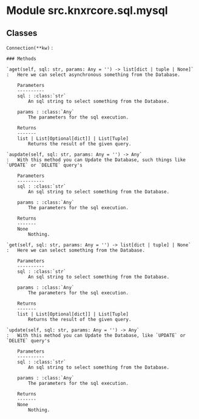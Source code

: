 Module src.knxrcore.sql.mysql
=============================

Classes
-------

`Connection(**kw)`
:   

    ### Methods

    `aget(self, sql: str, params: Any = '') ‑> list[dict | tuple | None]`
    :   Here we can select asynchronous something from the Database.
        
        Parameters
        ----------
        sql : :class:`str`
            An sql string to select something from the Database.
        
        params : :class:`Any`
            The parameters for the sql execution.
        
        Returns
        -------
        list | List[Optional[dict]] | List[Tuple]
            Returns the result of the given query.

    `aupdate(self, sql: str, params: Any = '') ‑> Any`
    :   With this method you can Update the Database, such things like `UPDATE` or `DELETE` query's
        
        Parameters
        ----------
        sql : :class:`str`
            An sql string to select something from the Database.
        
        params : :class:`Any`
            The parameters for the sql execution.
        
        Returns
        -------
        None
            Nothing.

    `get(self, sql: str, params: Any = '') ‑> list[dict | tuple] | None`
    :   Here we can select something from the Database.
        
        Parameters
        ----------
        sql : :class:`str`
            An sql string to select something from the Database.
        
        params : :class:`Any`
            The parameters for the sql execution.
        
        Returns
        -------
        list | List[Optional[dict]] | List[Tuple]
            Returns the result of the given query.

    `update(self, sql: str, params: Any = '') ‑> Any`
    :   With this method you can Update the Database, like `UPDATE` or `DELETE` query's
        
        Parameters
        ----------
        sql : :class:`str`
            An sql string to select something from the Database.
        
        params : :class:`Any`
            The parameters for the sql execution.
        
        Returns
        -------
        None
            Nothing.